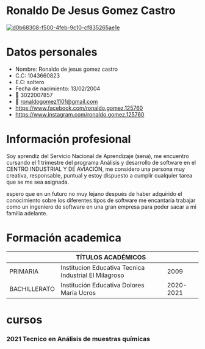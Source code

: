 

# Ronaldo De Jesus Gomez Castro

<a href="https://ibb.co/HPw801G"><img src="https://i.ibb.co/HPw801G/d0b68308-f500-4feb-9c10-cf835265ae1e.jpg" alt="d0b68308-f500-4feb-9c10-cf835265ae1e" border="0"></a> 

# Datos personales

- Nombre: Ronaldo de jesus gomez castro
- C.C: 1043660823
- E.C: soltero
- Fecha de nacimiento: 13/02/2004
- 📱 3022007857
- 📧 ronaldogomez1101@gmail.com
- https://www.facebook.com/ronaldo.gomez.125760
- https://www.instagram.com/ronaldo.gomez.125760

# Información profesional 

Soy aprendiz del Servicio Nacional de Aprendizaje (sena), me encuentro cursando el 1 trimestre del programa Análisis y desarrollo de software en el CENTRO INDUSTRIAL Y DE AVIACIÓN, me considero una persona muy creativa, responsable, puntual y estoy dispuesto a cumplir cualquier tarea que se me sea asignada.

espero que en un futuro no muy lejano después de haber adquirido el conocimiento sobre los diferentes tipos de software me encantaría trabajar como un ingeniero de software en una gran empresa para poder sacar a mi familia adelante.

# Formación academica

|              |            TÍTULOS ACADÉMICOS             |           |
|--------------|-------------------------------------------|-----------|
| PRIMARIA     | Institucion Educativa Tecnica Industrial El Milagroso | 2009 |
| BACHILLERATO | Institución Educativa Dolores María Ucros | 2020-2021 |


# cursos 

### 2021  Tecnico en Análisis de muestras químicas 

